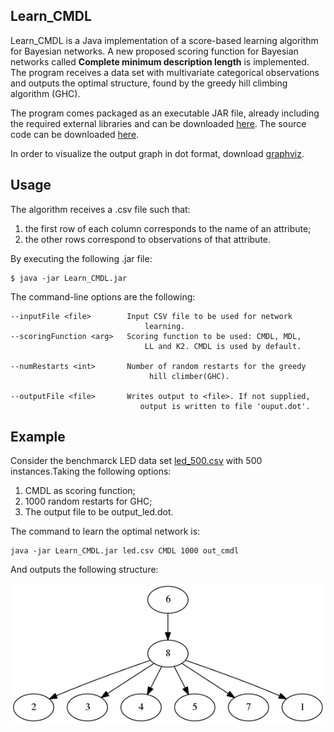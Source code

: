## Learn_CMDL

Learn_CMDL is a Java implementation of a score-based learning algorithm for Bayesian networks. A new proposed scoring function for Bayesian networks called **Complete minimum description length** is implemented. The program receives a data set with multivariate categorical observations and outputs the optimal structure, found by the greedy hill climbing algorithm (GHC). 

The program comes packaged as an executable JAR file, already including the required external libraries and can be downloaded [here](Learn_CMDL.jar). The source code can be downloaded [here](Learn_CMDL.zip).

In order to visualize the output graph in dot format, download [graphviz](https://graphviz.gitlab.io/download/).


## Usage 

The algorithm receives a .csv file such that:
1. the first row of each column corresponds to the name of an attribute;
1. the other rows correspond to observations of that attribute. 

By executing the following .jar file:
```
$ java -jar Learn_CMDL.jar
```

The  command-line options are the following:
```
--inputFile <file>        Input CSV file to be used for network
                              learning.
--scoringFunction <arg>   Scoring function to be used: CMDL, MDL,
                              LL and K2. CMDL is used by default.
                              
--numRestarts <int>       Number of random restarts for the greedy 
                               hill climber(GHC).

--outputFile <file>       Writes output to <file>. If not supplied,
                             output is written to file 'ouput.dot'.
```
## Example

Consider the benchmarck LED data set [led_500.csv](led_500.csv) with 500 instances.Taking the following options:
1. CMDL as scoring function;
1. 1000 random restarts for GHC;
1. The output file to be output_led.dot.

The command to learn the optimal network is:

```
java -jar Learn_CMDL.jar led.csv CMDL 1000 out_cmdl
```
And outputs the following structure: 

![network](Led_CMDL.png)













